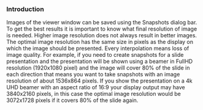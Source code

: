 ### Introduction

Images of the viewer window can be saved using the Snapshots dialog bar.
To get the best results it is important to know what final resolution of image is needed. 
Higher image resolution does not always result in better images. 
The optimal image resolution has the same size in pixels as the display on which the image should be presented. 
Every interpolation means loss of image quality. For example, if you need to create snapshots for a slide presentation 
and the presentation will be shown using a beamer in FullHD resolution (1920x1080 pixel) and the image will cover 80% of the slide 
in each direction that means you want to take snapshots with an image resolution of about 1536x864 pixels. 
If you show the presentation on a 4k UHD beamer with an aspect ratio of 16:9 your display output may have 3840x2160 pixels, 
in this case the optimal image resolution would be 3072x1728 pixels if it covers 80% of the slide again.
